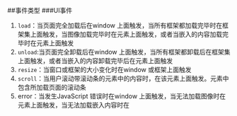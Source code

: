 ##事件类型
###UI事件

1. `load`：当页面完全加载后在window 上面触发，当所有框架都加载完毕时在框架集上面触发，当图像加载完毕时在<img>元素上面触发，或者当嵌入的内容加载完毕时在<object>元素上面触发  
2. `unload`:当页面完全卸载后在window 上面触发，当所有框架都卸载后在框架集上面触发，或者当嵌入的内容卸载完毕后在<object>元素上面触发
3. `resize`：当窗口或框架的大小变化时在window 或框架上面触发  
4. `scroll`：当用户滚动带滚动条的元素中的内容时，在该元素上面触发。<body>元素中包含所加载页面的滚动条
5. error：当发生JavaScript 错误时在window 上面触发，当无法加载图像时在<img>元素上面触发，当无法加载嵌入内容时在<object>元素上面触发，或者当有一或多个框架无法加载时在框架集上面触发
这些事件在DOM2级事件中都归为html事件,可以通过以下代码判断浏览器是否支持DOM2级事件
```javascript
var isSupported = document.implementation.hasFeature('HTMLEvents',2.0);
```
###焦点事件
1. `blur`：在元素失去焦点时触发。这个事件不会冒泡；所有浏览器都支持它.
2. `focus`：在元素获得焦点时触发。这个事件不会冒泡；所有浏览器都支持它

###鼠标与滚轮事件
1. `click`：在用户单击主鼠标按钮（一般是左边的按钮）或者按下回车键时触发。这一点对确保易访问性很重要，意味着onclick 事件处理程序既可以通过键盘也可以通过鼠标执行
2. `dblclick`：在用户双击主鼠标按钮（一般是左边的按钮）时触发。从技术上说，这个事件并不是DOM2 级事件规范中规定的，但鉴于它得到了广泛支持，所以DOM3 级事件将其纳入了标准。
3. `mousedown`：在用户按下了任意鼠标按钮时触发。不能通过键盘触发这个事件。
4. `mouseenter`：在鼠标光标从元素外部首次移动到元素范围之内时触发。这个事件不冒泡，而且在光标移动到后代元素上不会触发。DOM2 级事件并没有定义这个事件，但DOM3 级事件将它纳入了规范。IE、Firefox 9+和Opera 支持这个事件。
5. `mouseleave`：在位于元素上方的鼠标光标移动到元素范围之外时触发。这个事件不冒泡，而且在光标移动到后代元素上不会触发。DOM2 级事件并没有定义这个事件，但DOM3 级事件将它纳入了规范。IE、Firefox 9+和Opera 支持这个事件
6. `mousemove`：当鼠标指针在元素内部移动时重复地触发。不能通过键盘触发这个事件。
7. `mouseout`：在鼠标指针位于一个元素上方，然后用户将其移入另一个元素时触发。又移入的另一个元素可能位于前一个元素的外部，也可能是这个元素的子元素。不能通过键盘触发这个事件。
8. `mouseover`：在鼠标指针位于一个元素外部，然后用户将其首次移入另一个元素边界之内时触发。不能通过键盘触发这个事件
9. `mouseup`：在用户释放鼠标按钮时触发。不能通过键盘触发这个事件
10. `mousewheel`：当用户通过鼠标滚轮与页面交互、在垂直方向上滚动页面时（无论向上还是向下），就会触发mousewheel事件

使用以下代码可以检测浏览器是否支持以上DOM2 级事件（除dbclick、mouseenter 和mouseleave 之外）：
```javascript
var isSupported = document.implementation.hasFeature("MouseEvents", "2.0");
```
要检测浏览器是否支持上面的所有事件，可以使用以下代码：
```javascript
var isSupported = document.implementation.hasFeature("MouseEvent", "3.0")
```

鼠标事件都是在浏览器视口中的特定位置上发生的。这个位置信息保存在事件对象的`clientX` 和`clientY` 属性中。所有浏览器都支持这两个属性
通过客户区坐标能够知道鼠标是在视口中什么位置发生的，而页面坐标通过事件对象的`pageX` 和`pageY` 属性,在页面没有滚动的情况下，pageX 和pageY 的值与clientX 和clientY 的值相等。IE8 及更早版本不支持事件对象上的页面坐标，不过使用客户区坐标和滚动信息可以计算出来。
鼠标事件发生时，不仅会有相对于浏览器窗口的位置，还有一个相对于整个电脑屏幕的位置。而通过`screenX` 和`screenY`属性就可以确定鼠标事件发生时鼠标指针相对于整个屏幕的坐标信息
虽然鼠标事件主要是使用鼠标来触发的，但在按下鼠标时键盘上的某些键的状态也可以影响到所要采取的操作。这些修改键就是`Shift`、`Ctrl`、`Alt `和`Meta`（在Windows 键盘中是Windows 键，在苹果机中是Cmd 键），它们经常被用来修改鼠标事件的行为。DOM 为此规定了4 个属性，表示这些修改键的状态：`shiftKey`、`ctrlKey`、`altKey` 和`metaKey`。这些属性中包含的都是布尔值，如果相应的键被按下了，则值为true，否则值为false。
IE9、Firefox、Safari、Chrome 和Opera 都支持这4 个键。IE8 及之前版本不支持metaKey 属性
###键盘与文本事件
1. `keydown`：当用户按下键盘上的任意键时触发，而且如果按住不放的话，会重复触发此事件。
2. `keypress`：当用户按下键盘上的字符键时触发，而且如果按住不放的话，会重复触发此事件。按下Esc 键也会触发这个事件
1. `keyup`：当用户释放键盘上的键时触发。
1. `textInput`:DOM3 级事件,这个事件是对keypress 的补充，用意是在将文本显示给用户之前更容易拦截文本。在文本插入文本框之前会触发textInput 事件,支持textInput的浏览器有IE9+、Safari 和Chrome

在发生 keydown 和keyup 事件时，event 对象的keyCode 属性中会包含一个代码，与键盘上一
个特定的键对应。对数字字母字符键，keyCode 属性的值与ASCII 码中对应小写字母或数字的编码相
同。因此，数字键7 的keyCode 值为55，而字母A 键的keyCode 值为65——与Shift 键的状态无关,具体怎么对应的可以自己测试或者百度.
DOM 和IE 的event 对象都支持keyCode 属性
